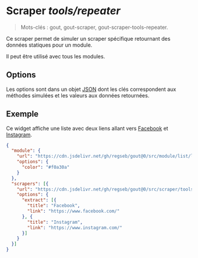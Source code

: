 # Scraper _tools/repeater_

> Mots-clés : gout, gout-scraper, gout-scraper-tools-repeater.

Ce scraper permet de simuler un scraper spécifique retournant des données
statiques pour un module.

Il peut être utilisé avec tous les modules.

## Options

Les options sont dans un objet
[JSON](https://www.json.org/json-fr.html "JavaScript Object Notation") dont les
clés correspondent aux méthodes simulées et les valeurs aux données retournées.

## Exemple

Ce widget affiche une liste avec deux liens allant vers
[Facebook](https://www.facebook.com/) et
[Instagram](https://www.instagram.com/).

```JSON
{
  "module": {
    "url": "https://cdn.jsdelivr.net/gh/regseb/gout@0/src/module/list/list.js",
    "options": {
      "color": "#f0a30a"
    }
  },
  "scrapers": [{
    "url": "https://cdn.jsdelivr.net/gh/regseb/gout@0/src/scraper/tools/repeater/repeater.js",
    "options": {
      "extract": [{
        "title": "Facebook",
        "link": "https://www.facebook.com/"
      }, {
        "title": "Instagram",
        "link": "https://www.instagram.com/"
      }]
    }
  }]
}
```
